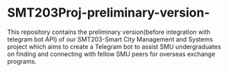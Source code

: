 # SMT203Proj-preliminary-version-

This repository contains the preliminary version(before integration with telegram bot API) of our SMT203-Smart City Management and Systems project which aims to create a Telegram bot to assist SMU undergraduates on finding and connecting with fellow SMU peers for overseas exchange programs.
